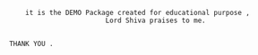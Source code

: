              it is the DEMO Package created for educational purpose ,
                                  Lord Shiva praises to me.


          THANK YOU .
